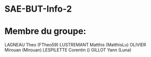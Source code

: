 # SAE-BUT-Info-2

# Membre du groupe: 

LAGNEAU     Theo     (FTheo59)
LUSTREMANT  Matthis  (MatthisLu)
OLIVIER     Mirouan  (Mirouan)
LESPILETTE  Corentin ()
GILLOT      Yann     (Luna)
